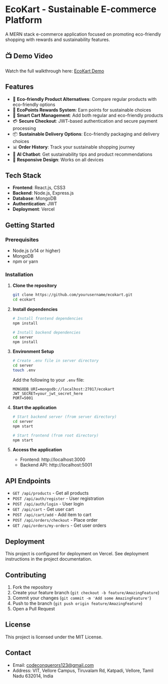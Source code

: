 # EcoKart - Sustainable E-commerce Platform

A MERN stack e-commerce application focused on promoting eco-friendly shopping with rewards and sustainability features.
## 📺 Demo Video

Watch the full walkthrough here: [EcoKart Demo](https://www.youtube.com/watch?v=huwCNFrSrPs)

## Features

- 🌱 **Eco-friendly Product Alternatives**: Compare regular products with eco-friendly options
- 🎁 **EcoPoints Rewards System**: Earn points for sustainable choices
- 🛒 **Smart Cart Management**: Add both regular and eco-friendly products
- 💳 **Secure Checkout**: JWT-based authentication and secure payment processing
- 📦 **Sustainable Delivery Options**: Eco-friendly packaging and delivery choices
- 📊 **Order History**: Track your sustainable shopping journey
- 🤖 **AI Chatbot**: Get sustainability tips and product recommendations
- 📱 **Responsive Design**: Works on all devices

## Tech Stack

- **Frontend**: React.js, CSS3
- **Backend**: Node.js, Express.js
- **Database**: MongoDB
- **Authentication**: JWT
- **Deployment**: Vercel

## Getting Started

### Prerequisites

- Node.js (v14 or higher)
- MongoDB
- npm or yarn

### Installation

1. **Clone the repository**
   ```bash
   git clone https://github.com/yourusername/ecokart.git
   cd ecokart
   ```

2. **Install dependencies**
   ```bash
   # Install frontend dependencies
   npm install
   
   # Install backend dependencies
   cd server
   npm install
   ```

3. **Environment Setup**
   ```bash
   # Create .env file in server directory
   cd server
   touch .env
   ```
   
   Add the following to your `.env` file:
   ```
   MONGODB_URI=mongodb://localhost:27017/ecokart
   JWT_SECRET=your_jwt_secret_here
   PORT=5001
   ```

4. **Start the application**
   ```bash
   # Start backend server (from server directory)
   cd server
   npm start
   
   # Start frontend (from root directory)
   npm start
   ```

5. **Access the application**
   - Frontend: http://localhost:3000
   - Backend API: http://localhost:5001

## API Endpoints

- `GET /api/products` - Get all products
- `POST /api/auth/register` - User registration
- `POST /api/auth/login` - User login
- `GET /api/cart` - Get user cart
- `POST /api/cart/add` - Add item to cart
- `POST /api/orders/checkout` - Place order
- `GET /api/orders/my-orders` - Get user orders

## Deployment

This project is configured for deployment on Vercel. See deployment instructions in the project documentation.

## Contributing

1. Fork the repository
2. Create your feature branch (`git checkout -b feature/AmazingFeature`)
3. Commit your changes (`git commit -m 'Add some AmazingFeature'`)
4. Push to the branch (`git push origin feature/AmazingFeature`)
5. Open a Pull Request

## License

This project is licensed under the MIT License.

## Contact

- Email: codeconquerors123@gmail.com
- Address: VIT, Vellore Campus, Tiruvalam Rd, Katpadi, Vellore, Tamil Nadu 632014, India
